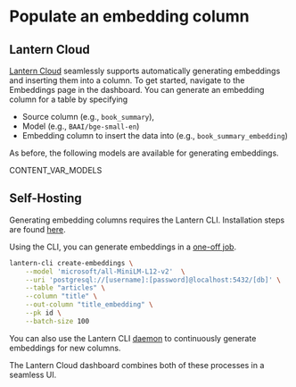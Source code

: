 # Populate an embedding column

## Lantern Cloud

[Lantern Cloud](/) seamlessly supports automatically generating embeddings and inserting them into a column. To get started, navigate to the Embeddings page in the dashboard. You can generate an embedding column for a table by specifying

- Source column (e.g., `book_summary`),
- Model (e.g., `BAAI/bge-small-en`)
- Embedding column to insert the data into (e.g., `book_summary_embedding`)

As before, the following models are available for generating embeddings.

CONTENT_VAR_MODELS

## Self-Hosting

Generating embedding columns requires the Lantern CLI. Installation steps are found [here](/docs/lantern-cli/install).

Using the CLI, you can generate embeddings in a [one-off job](/docs/lantern-cli/embeddings).

```bash
lantern-cli create-embeddings \
    --model 'microsoft/all-MiniLM-L12-v2'  \
    --uri 'postgresql://[username]:[password]@localhost:5432/[db]' \
    --table "articles" \
    --column "title" \
    --out-column "title_embedding" \
    --pk id \
    --batch-size 100
```

You can also use the Lantern CLI [daemon](/docs/lantern-cli/daemon) to continuously generate embeddings for new columns.

The Lantern Cloud dashboard combines both of these processes in a seamless UI.
